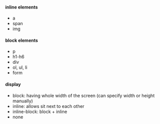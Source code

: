 #### inline elements

- a
- span
- img

#### block elements

- p
- h1-h6
- div
- ol, ul, li
- form

#### display

- block: having whole width of the screen (can specify width or height manually)
- inline: allows sit next to each other
- inline-block: block + inline
- none
